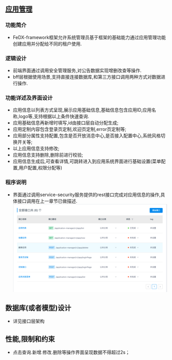 ## [应用管理]()

### **功能简介**

- FeDX-framework框架允许系统管理员基于框架的基础能力通过应用管理功能创建应用并分配给不同的租户使用.

### **逻辑设计**

- 前端界面通过调用安全管理服务,对公告数据实现增删改查等操作.
- bff层根据使用场景,支持直接连接数据库,和第三方接口调用两种方式对数据进行操作.

### **功能详述及界面设计**

- 应用信息以列表方式呈现,展示应用基础信息,基础信息包含应用ID,应用名称,logo等,支持根据以上条件快速查询.
- 应用基础信息再新增时填写,id由接口层自动分配生成;
- 应用定制内容包含登录页定制,欢迎页定制,error页定制等;
- 应用部分属性支持配置,包含是否开放消息中心,是否接入配置中心,系统风格切换开关等;
- 以上应用信息支持修改;
- 应用信息支持删除,删除前进行校验;
- 应用信息生成后,可查看详情,可跳转进入到应用系统界面进行基础设置(菜单配置,用户配置,权限分配等)

### **程序说明**

- 界面通过调用service-security服务提供的rest接口完成对应用信息的操作,具体接口调用在上一章节已做描述.
  ![应用接口](../images/modules/应用管理-接口列表.png)

## **数据库(或者模型)设计**

- 详见接口层架构

## **性能,限制和约束**

- 点击查询.新增.修改.删除等操作界面呈现数据不得超过2s；
